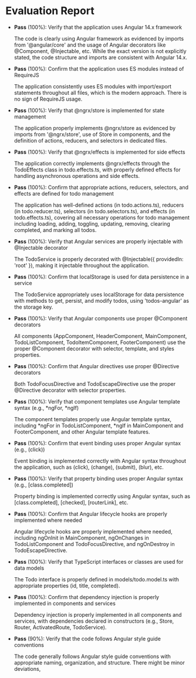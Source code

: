 # Evaluation Report

- **Pass** (100%): Verify that the application uses Angular 14.x framework
  
  The code is clearly using Angular framework as evidenced by imports from '@angular/core' and the usage of Angular decorators like @Component, @Injectable, etc. While the exact version is not explicitly stated, the code structure and imports are consistent with Angular 14.x.

- **Pass** (100%): Confirm that the application uses ES modules instead of RequireJS
  
  The application consistently uses ES modules with import/export statements throughout all files, which is the modern approach. There is no sign of RequireJS usage.

- **Pass** (100%): Verify that @ngrx/store is implemented for state management
  
  The application properly implements @ngrx/store as evidenced by imports from '@ngrx/store', use of Store in components, and the definition of actions, reducers, and selectors in dedicated files.

- **Pass** (100%): Verify that @ngrx/effects is implemented for side effects
  
  The application correctly implements @ngrx/effects through the TodoEffects class in todo.effects.ts, with properly defined effects for handling asynchronous operations and side effects.

- **Pass** (100%): Confirm that appropriate actions, reducers, selectors, and effects are defined for todo management
  
  The application has well-defined actions (in todo.actions.ts), reducers (in todo.reducer.ts), selectors (in todo.selectors.ts), and effects (in todo.effects.ts), covering all necessary operations for todo management including loading, adding, toggling, updating, removing, clearing completed, and marking all todos.

- **Pass** (100%): Verify that Angular services are properly injectable with @Injectable decorator
  
  The TodoService is properly decorated with @Injectable({ providedIn: 'root' }), making it injectable throughout the application.

- **Pass** (100%): Confirm that localStorage is used for data persistence in a service
  
  The TodoService appropriately uses localStorage for data persistence with methods to get, persist, and modify todos, using 'todos-angular' as the storage key.

- **Pass** (100%): Verify that Angular components use proper @Component decorators
  
  All components (AppComponent, HeaderComponent, MainComponent, TodoListComponent, TodoItemComponent, FooterComponent) use the proper @Component decorator with selector, template, and styles properties.

- **Pass** (100%): Confirm that Angular directives use proper @Directive decorators
  
  Both TodoFocusDirective and TodoEscapeDirective use the proper @Directive decorator with selector properties.

- **Pass** (100%): Verify that component templates use Angular template syntax (e.g., *ngFor, *ngIf)
  
  The component templates properly use Angular template syntax, including *ngFor in TodoListComponent, *ngIf in MainComponent and FooterComponent, and other Angular template features.

- **Pass** (100%): Confirm that event binding uses proper Angular syntax (e.g., (click))
  
  Event binding is implemented correctly with Angular syntax throughout the application, such as (click), (change), (submit), (blur), etc.

- **Pass** (100%): Verify that property binding uses proper Angular syntax (e.g., [class.completed])
  
  Property binding is implemented correctly using Angular syntax, such as [class.completed], [checked], [routerLink], etc.

- **Pass** (100%): Confirm that Angular lifecycle hooks are properly implemented where needed
  
  Angular lifecycle hooks are properly implemented where needed, including ngOnInit in MainComponent, ngOnChanges in TodoListComponent and TodoFocusDirective, and ngOnDestroy in TodoEscapeDirective.

- **Pass** (100%): Verify that TypeScript interfaces or classes are used for data models
  
  The Todo interface is properly defined in models/todo.model.ts with appropriate properties (id, title, completed).

- **Pass** (100%): Confirm that dependency injection is properly implemented in components and services
  
  Dependency injection is properly implemented in all components and services, with dependencies declared in constructors (e.g., Store, Router, ActivatedRoute, TodoService).

- **Pass** (90%): Verify that the code follows Angular style guide conventions
  
  The code generally follows Angular style guide conventions with appropriate naming, organization, and structure. There might be minor deviations,